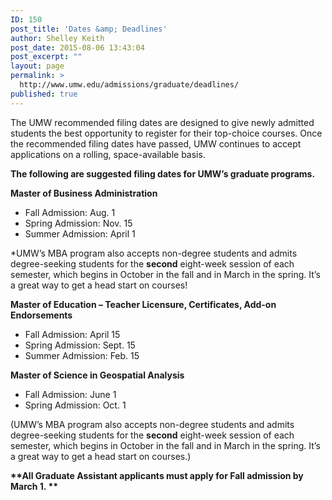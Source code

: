```yaml
---
ID: 150
post_title: 'Dates &amp; Deadlines'
author: Shelley Keith
post_date: 2015-08-06 13:43:04
post_excerpt: ""
layout: page
permalink: >
  http://www.umw.edu/admissions/graduate/deadlines/
published: true
---
```

The UMW recommended filing dates are designed to give newly admitted students the best opportunity to register for their top-choice courses. Once the recommended filing dates have passed, UMW continues to accept applications on a rolling, space-available basis.

<strong>The following are suggested filing dates for UMW’s graduate programs.</strong>

<strong>Master of Business Administration </strong>
<ul>
 	<li>Fall Admission: Aug. 1</li>
 	<li>Spring Admission: Nov. 15</li>
 	<li>Summer Admission: April 1</li>
</ul>
*UMW’s MBA program also accepts non-degree students and admits degree-seeking students for the <strong>second</strong> eight-week session of each semester, which begins in October in the fall and in March in the spring. It’s a great way to get a head start on courses!

<strong>Master of Education – Teacher Licensure, Certificates, Add-on Endorsements</strong>
<ul>
 	<li>Fall Admission: April 15</li>
 	<li>Spring Admission: Sept. 15</li>
 	<li>Summer Admission: Feb. 15</li>
</ul>
<strong>Master of Science in Geospatial Analysis</strong>
<ul>
 	<li>Fall Admission: June 1</li>
 	<li>Spring Admission: Oct. 1</li>
</ul>
(UMW’s MBA program also accepts non-degree students and admits degree-seeking students for the <strong>second</strong> eight-week session of each semester, which begins in October in the fall and in March in the spring. It’s a great way to get a head start on courses.)

<strong>**All Graduate Assistant applicants must apply for Fall admission by March 1. **</strong>